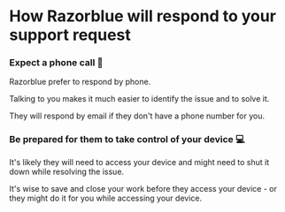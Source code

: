 # How Razorblue will respond to your support request

### Expect a phone call 📲

Razorblue prefer to respond by phone.

Talking to you makes it much easier to identify the issue and to solve it.

They will respond by email if they don't have a phone number for you.

### Be prepared for them to take control of your device 💻

It's likely they will need to access your device and might need to shut it down while resolving the issue.
 
It's wise to save and close your work before they access your device - or they might do it for you while accessing your device.
